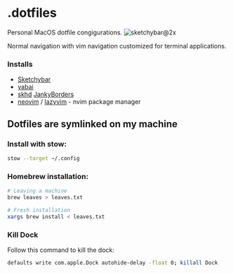 # .dotfiles

Personal MacOS dotfile congigurations.
![sketchybar@2x](https://github.com/moonlinx/dotfiles/assets/49962728/8bc75917-8bad-492d-936c-dbf840256a6f)

Normal navigation with vim navigation customized for terminal applications.

### Installs

- [Sketchybar](https://github.com/FelixKratz/SketchyBar)
- [yabai](https://github.com/koekeishiya/yabai)
- [skhd](https://github.com/koekeishiya/skhd)
  [JankyBorders](https://github.com/FelixKratz/JankyBorders)
- [neovim](https://neovim.io) / [lazyvim](https://www.lazyvim.org/) - nvim package manager

## Dotfiles are symlinked on my machine

### Install with stow:

```sh
stow --target ~/.config
```

### Homebrew installation:

```sh
# Leaving a machine
brew leaves > leaves.txt

# Fresh installation
xargs brew install < leaves.txt
```

### Kill Dock

Follow this command to kill the dock:

```sh
defaults write com.apple.Dock autohide-delay -float 0; killall Dock
```
